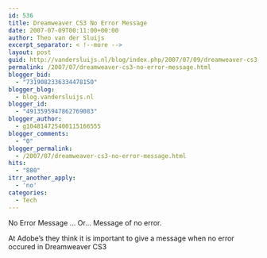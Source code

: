 ```yaml
---
id: 536
title: Dreamweaver CS3 No Error Message
date: 2007-07-09T00:11:00+00:00
author: Theo van der Sluijs
excerpt_separator: < !--more -->
layout: post
guid: http://vandersluijs.nl/blog/index.php/2007/07/09/dreamweaver-cs3-no-error-message/
permalink: /2007/07/dreamweaver-cs3-no-error-message.html
blogger_bid:
  - "7319082336334478150"
blogger_blog:
  - blog.vandersluijs.nl
blogger_id:
  - "4913595947862769083"
blogger_author:
  - g104814725400115166555
blogger_comments:
  - "0"
blogger_permalink:
  - /2007/07/dreamweaver-cs3-no-error-message.html
hits:
  - "880"
itrr_another_apply:
  - 'no'
categories:
  - Tech
---
```

No Error Message &#8230; Or&#8230; Message of no error.

At Adobe&#8217;s they think it is important to give a message when no error occured in Dreamweaver CS3

<a name="more"></a>